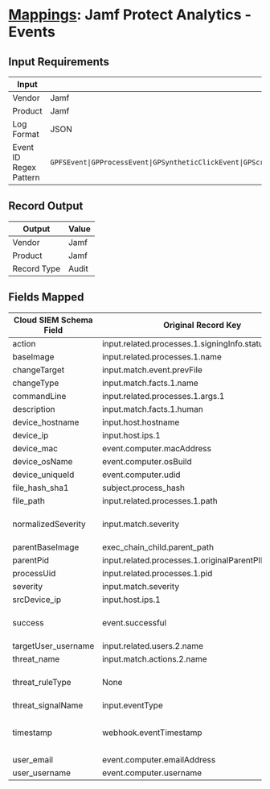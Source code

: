 # [Mappings](README.md): Jamf Protect Analytics - Events

## Input Requirements

|Input|Value|
|-----|-----|
|Vendor|Jamf|
|Product|Jamf|
|Log Format|JSON|
|Event ID Regex Pattern|`GPFSEvent\|GPProcessEvent\|GPSyntheticClickEvent\|GPScreenshotEvent\|GPUSBEvent\|GPDownloadEvents\|^MRT\|Malware.*\|Gatekeeper.*\|Keylog.*`|

## Record Output

|Output|Value|
|------|-----|
|Vendor|Jamf|
|Product|Jamf|
|Record Type|Audit|

## Fields Mapped

|Cloud SIEM Schema Field|Original Record Key|Notes|
|-----------------------|-------------------|-----|
|action|input.related.processes.1.signingInfo.statusMessage||
|baseImage|input.related.processes.1.name||
|changeTarget|input.match.event.prevFile||
|changeType|input.match.facts.1.name||
|commandLine|input.related.processes.1.args.1||
|description|input.match.facts.1.human||
|device_hostname|input.host.hostname||
|device_ip|input.host.ips.1||
|device_mac|event.computer.macAddress||
|device_osName|event.computer.osBuild||
|device_uniqueId|event.computer.udid||
|file_hash_sha1|subject.process_hash||
|file_path|input.related.processes.1.path||
|normalizedSeverity|input.match.severity|This is a lookup field. More info to come in the catalog later...|
|parentBaseImage|exec_chain_child.parent_path||
|parentPid|input.related.processes.1.originalParentPID||
|processUid|input.related.processes.1.pid||
|severity|input.match.severity||
|srcDevice_ip|input.host.ips.1||
|success|event.successful|This is a lookup field. More info to come in the catalog later...|
|targetUser_username|input.related.users.2.name||
|threat_name|input.match.actions.2.name||
|threat_ruleType|None|The static text `direct` is populated in this schema field.|
|threat_signalName|input.eventType||
|timestamp|webhook.eventTimestamp|We expect the orginal record value of `webhook.eventTimestamp` is in the format `epoch`|
|user_email|event.computer.emailAddress||
|user_username|event.computer.username||


